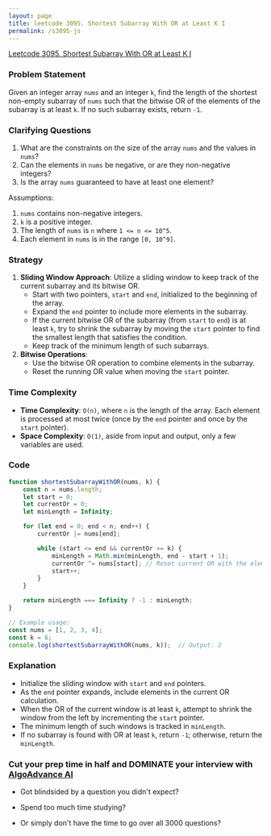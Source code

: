 ```yaml
---
layout: page
title: leetcode 3095. Shortest Subarray With OR at Least K I
permalink: /s3095-js
---
```

[Leetcode 3095. Shortest Subarray With OR at Least K I](https://algoadvance.github.io/algoadvance/l3095)
### Problem Statement
Given an integer array `nums` and an integer `k`, find the length of the shortest non-empty subarray of `nums` such that the bitwise OR of the elements of the subarray is at least `k`. If no such subarray exists, return `-1`.

### Clarifying Questions
1. What are the constraints on the size of the array `nums` and the values in `nums`?
2. Can the elements in `nums` be negative, or are they non-negative integers?
3. Is the array `nums` guaranteed to have at least one element?

Assumptions:
1. `nums` contains non-negative integers.
2. `k` is a positive integer.
3. The length of `nums` is `n` where `1 <= n <= 10^5`.
4. Each element in `nums` is in the range `[0, 10^9]`.

### Strategy
1. **Sliding Window Approach**: Utilize a sliding window to keep track of the current subarray and its bitwise OR.
   - Start with two pointers, `start` and `end`, initialized to the beginning of the array.
   - Expand the `end` pointer to include more elements in the subarray.
   - If the current bitwise OR of the subarray (from `start` to `end`) is at least `k`, try to shrink the subarray by moving the `start` pointer to find the smallest length that satisfies the condition.
   - Keep track of the minimum length of such subarrays.
2. **Bitwise Operations**: 
   - Use the bitwise OR operation to combine elements in the subarray.
   - Reset the running OR value when moving the `start` pointer.

### Time Complexity
- **Time Complexity**: `O(n)`, where `n` is the length of the array. Each element is processed at most twice (once by the `end` pointer and once by the `start` pointer).
- **Space Complexity**: `O(1)`, aside from input and output, only a few variables are used.

### Code

```javascript
function shortestSubarrayWithOR(nums, k) {
    const n = nums.length;
    let start = 0;
    let currentOr = 0;
    let minLength = Infinity;

    for (let end = 0; end < n; end++) {
        currentOr |= nums[end];

        while (start <= end && currentOr >= k) {
            minLength = Math.min(minLength, end - start + 1);
            currentOr ^= nums[start]; // Reset current OR with the element leaving the window
            start++;
        }
    }

    return minLength === Infinity ? -1 : minLength;
}

// Example usage:
const nums = [1, 2, 3, 4];
const k = 6;
console.log(shortestSubarrayWithOR(nums, k));  // Output: 2
```

### Explanation
- Initialize the sliding window with `start` and `end` pointers.
- As the `end` pointer expands, include elements in the current OR calculation.
- When the OR of the current window is at least `k`, attempt to shrink the window from the left by incrementing the `start` pointer.
- The minimum length of such windows is tracked in `minLength`.
- If no subarray is found with OR at least `k`, return `-1`; otherwise, return the `minLength`.


### Cut your prep time in half and DOMINATE your interview with [AlgoAdvance AI](https://algoAdvance.com)

- Got blindsided by a question you didn't expect?

- Spend too much time studying?

- Or simply don't have the time to go over all 3000 questions?

